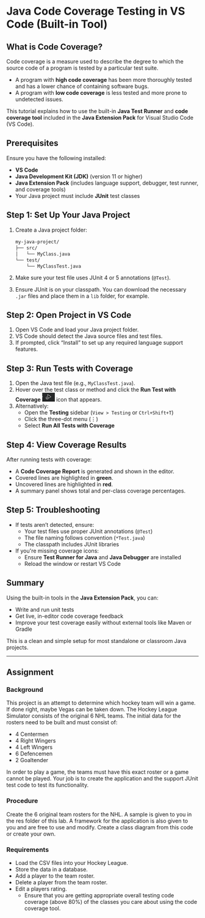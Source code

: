 # Java Code Coverage Testing in VS Code (Built-in Tool)

## What is Code Coverage?
Code coverage is a measure used to describe the degree to which the source code of a program is tested by a particular test suite.

- A program with **high code coverage** has been more thoroughly tested and has a lower chance of containing software bugs.
- A program with **low code coverage** is less tested and more prone to undetected issues.

This tutorial explains how to use the built-in **Java Test Runner** and **code coverage tool** included in the **Java Extension Pack** for Visual Studio Code (VS Code).

## Prerequisites

Ensure you have the following installed:

- **VS Code**
- **Java Development Kit (JDK)** (version 11 or higher)
- **Java Extension Pack** (includes language support, debugger, test runner, and coverage tools)
- Your Java project must include **JUnit** test classes

## Step 1: Set Up Your Java Project

1. Create a Java project folder:
    ```
    my-java-project/
    ├── src/
    │   └── MyClass.java
    └── test/
        └── MyClassTest.java
    ```

2. Make sure your test file uses JUnit 4 or 5 annotations (`@Test`).

3. Ensure JUnit is on your classpath. You can download the necessary `.jar` files and place them in a `lib` folder, for example.

## Step 2: Open Project in VS Code

1. Open VS Code and load your Java project folder.
2. VS Code should detect the Java source files and test files.
3. If prompted, click “Install” to set up any required language support features.

## Step 3: Run Tests with Coverage

1. Open the Java test file (e.g., `MyClassTest.java`).
2. Hover over the test class or method and click the **Run Test with Coverage**  ![My Icon](./icons/CodeCoverage.png)  icon that appears.
3. Alternatively:
    - Open the **Testing** sidebar (`View > Testing` or `Ctrl+Shift+T`)
    - Click the three-dot menu (⋮)
    - Select **Run All Tests with Coverage**

## Step 4: View Coverage Results

After running tests with coverage:

- A **Code Coverage Report** is generated and shown in the editor.
- Covered lines are highlighted in **green**.
- Uncovered lines are highlighted in **red**.
- A summary panel shows total and per-class coverage percentages.

## Step 5: Troubleshooting

- If tests aren’t detected, ensure:
    - Your test files use proper JUnit annotations (`@Test`)
    - The file naming follows convention (`*Test.java`)
    - The classpath includes JUnit libraries
- If you're missing coverage icons:
    - Ensure **Test Runner for Java** and **Java Debugger** are installed
    - Reload the window or restart VS Code

## Summary

Using the built-in tools in the **Java Extension Pack**, you can:

- Write and run unit tests
- Get live, in-editor code coverage feedback
- Improve your test coverage easily without external tools like Maven or Gradle

This is a clean and simple setup for most standalone or classroom Java projects.

---

## Assignment

### Background
 This project is an attempt to determine which hockey team will win a game.  If done right, maybe Vegas can be taken down.  The Hockey League Simulator consists of the original 6 NHL teams. The initial data for the rosters need to be built and must consist of:

  - 4 Centermen
  - 4 Right Wingers
  - 4 Left Wingers
  - 6 Defencemen
  - 2 Goaltender

In order to play a game, the teams must have this exact roster or a game cannot be played.  Your job is to create the application and the support JUnit test code to test its functionality.

### Procedure
Create the 6 original team rosters for the NHL.  A sample is given to you in the res folder of this lab.  A framework for the application is also given to you and are free to use and modify.  Create a class diagram from this code or create your own.  

### Requirements
  - Load the CSV files into your Hockey League.
  - Store the data in a database.
  - Add a player to the team roster.
  - Delete a player from the team roster.
  - Edit a players rating.
	- Ensure that you are getting appropriate overall testing code coverage (above 80\%) of the classes you care about using the code coverage tool.

